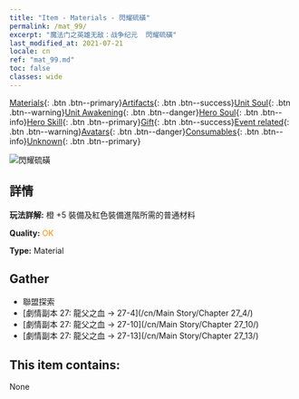 ```yaml
---
title: "Item - Materials - 閃耀硫磺"
permalink: /mat_99/
excerpt: "魔法门之英雄无敌：战争纪元  閃耀硫磺"
last_modified_at: 2021-07-21
locale: cn
ref: "mat_99.md"
toc: false
classes: wide
---
```

 [Materials](/ItemsCN/){: .btn .btn--primary}[Artifacts](/ItemsCN/Artifacts/){: .btn .btn--success}[Unit Soul](/ItemsCN/UnitSoul/){: .btn .btn--warning}[Unit Awakening](/ItemsCN/UnitAwakening/){: .btn .btn--danger}[Hero Soul](/ItemsCN/HeroSoul/){: .btn .btn--info}[Hero Skill](/ItemsCN/HeroSkill/){: .btn .btn--primary}[Gift](/ItemsCN/Gift/){: .btn .btn--success}[Event related](/ItemsCN/Events/){: .btn .btn--warning}[Avatars](/ItemsCN/Avatars/){: .btn .btn--danger}[Consumables](/ItemsCN/Consumables/){: .btn .btn--info}[Unknown](/ItemsCN/Unknown/){: .btn .btn--primary}

 ![閃耀硫磺](/images/t/i_cailiao_liuhuang3.png)

## 詳情
 **玩法詳解:** 橙 +5 裝備及紅色裝備進階所需的普通材料

 **Quality:** <span style="color: #FF8C00">OK</span>

 **Type:** Material

## Gather

*    聯盟探索 
*    [劇情副本 27: 龍父之血 -> 27-4](/cn/Main Story/Chapter 27_4/) 
*    [劇情副本 27: 龍父之血 -> 27-10](/cn/Main Story/Chapter 27_10/) 
*    [劇情副本 27: 龍父之血 -> 27-13](/cn/Main Story/Chapter 27_13/) 

## This item contains:

  None

